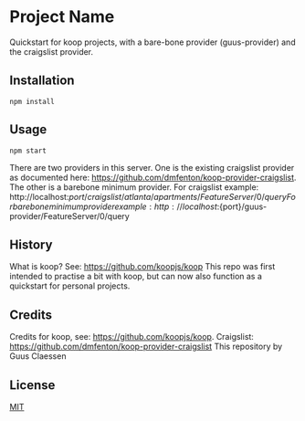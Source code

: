 # Project Name

Quickstart for koop projects, with a bare-bone provider (guus-provider) and the craigslist provider.

## Installation
```
npm install
```

## Usage
```
npm start
```

There are two providers in this server. One is the existing craigslist provider as documented here: https://github.com/dmfenton/koop-provider-craigslist. The other is a barebone minimum provider.
For craigslist example: http://localhost:${port}/craigslist/atlanta/apartments/FeatureServer/0/query
For barebone minimum provider example: http://localhost:${port}/guus-provider/FeatureServer/0/query

## History

What is koop? See: https://github.com/koopjs/koop
This repo was first intended to practise a bit with koop, but can now also function as a quickstart for personal projects.

## Credits

Credits for koop, see: https://github.com/koopjs/koop.
Craigslist: https://github.com/dmfenton/koop-provider-craigslist
This repository by Guus Claessen

## License

[MIT](LICENSE)